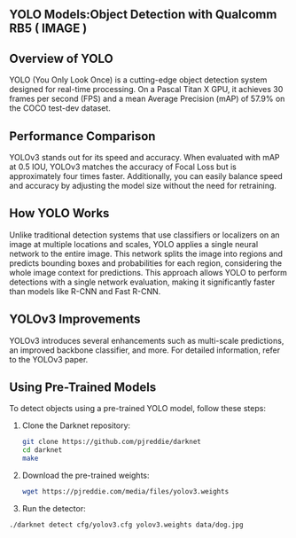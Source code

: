 ## YOLO Models:Object Detection with Qualcomm RB5 ( IMAGE )

## Overview of YOLO
YOLO (You Only Look Once) is a cutting-edge object detection system designed for real-time processing. On a Pascal Titan X GPU, it achieves 30 frames per second (FPS) and a mean Average Precision (mAP) of 57.9% on the COCO test-dev dataset.

## Performance Comparison
YOLOv3 stands out for its speed and accuracy. When evaluated with mAP at 0.5 IOU, YOLOv3 matches the accuracy of Focal Loss but is approximately four times faster. Additionally, you can easily balance speed and accuracy by adjusting the model size without the need for retraining.

## How YOLO Works
Unlike traditional detection systems that use classifiers or localizers on an image at multiple locations and scales, YOLO applies a single neural network to the entire image. This network splits the image into regions and predicts bounding boxes and probabilities for each region, considering the whole image context for predictions. This approach allows YOLO to perform detections with a single network evaluation, making it significantly faster than models like R-CNN and Fast R-CNN.

## YOLOv3 Improvements
YOLOv3 introduces several enhancements such as multi-scale predictions, an improved backbone classifier, and more. For detailed information, refer to the YOLOv3 paper.

## Using Pre-Trained Models
To detect objects using a pre-trained YOLO model, follow these steps:

1. Clone the Darknet repository:
   ```bash
   git clone https://github.com/pjreddie/darknet
   cd darknet
   make
2. Download the pre-trained weights:
   ```bash
   wget https://pjreddie.com/media/files/yolov3.weights
3. Run the detector:
```bash
./darknet detect cfg/yolov3.cfg yolov3.weights data/dog.jpg






